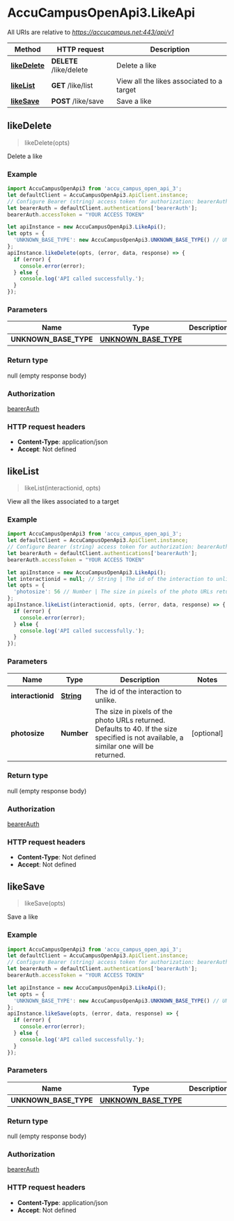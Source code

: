 # AccuCampusOpenApi3.LikeApi

All URIs are relative to *https://accucampus.net:443/api/v1*

Method | HTTP request | Description
------------- | ------------- | -------------
[**likeDelete**](LikeApi.md#likeDelete) | **DELETE** /like/delete | Delete a like
[**likeList**](LikeApi.md#likeList) | **GET** /like/list | View all the likes associated to a target
[**likeSave**](LikeApi.md#likeSave) | **POST** /like/save | Save a like



## likeDelete

> likeDelete(opts)

Delete a like

### Example

```javascript
import AccuCampusOpenApi3 from 'accu_campus_open_api_3';
let defaultClient = AccuCampusOpenApi3.ApiClient.instance;
// Configure Bearer (string) access token for authorization: bearerAuth
let bearerAuth = defaultClient.authentications['bearerAuth'];
bearerAuth.accessToken = "YOUR ACCESS TOKEN"

let apiInstance = new AccuCampusOpenApi3.LikeApi();
let opts = {
  'UNKNOWN_BASE_TYPE': new AccuCampusOpenApi3.UNKNOWN_BASE_TYPE() // UNKNOWN_BASE_TYPE | 
};
apiInstance.likeDelete(opts, (error, data, response) => {
  if (error) {
    console.error(error);
  } else {
    console.log('API called successfully.');
  }
});
```

### Parameters


Name | Type | Description  | Notes
------------- | ------------- | ------------- | -------------
 **UNKNOWN_BASE_TYPE** | [**UNKNOWN_BASE_TYPE**](UNKNOWN_BASE_TYPE.md)|  | [optional] 

### Return type

null (empty response body)

### Authorization

[bearerAuth](../README.md#bearerAuth)

### HTTP request headers

- **Content-Type**: application/json
- **Accept**: Not defined


## likeList

> likeList(interactionid, opts)

View all the likes associated to a target

### Example

```javascript
import AccuCampusOpenApi3 from 'accu_campus_open_api_3';
let defaultClient = AccuCampusOpenApi3.ApiClient.instance;
// Configure Bearer (string) access token for authorization: bearerAuth
let bearerAuth = defaultClient.authentications['bearerAuth'];
bearerAuth.accessToken = "YOUR ACCESS TOKEN"

let apiInstance = new AccuCampusOpenApi3.LikeApi();
let interactionid = null; // String | The id of the interaction to unlike.
let opts = {
  'photosize': 56 // Number | The size in pixels of the photo URLs returned. Defaults to 40. If the size specified is not available, a similar one will be returned.
};
apiInstance.likeList(interactionid, opts, (error, data, response) => {
  if (error) {
    console.error(error);
  } else {
    console.log('API called successfully.');
  }
});
```

### Parameters


Name | Type | Description  | Notes
------------- | ------------- | ------------- | -------------
 **interactionid** | [**String**](.md)| The id of the interaction to unlike. | 
 **photosize** | **Number**| The size in pixels of the photo URLs returned. Defaults to 40. If the size specified is not available, a similar one will be returned. | [optional] 

### Return type

null (empty response body)

### Authorization

[bearerAuth](../README.md#bearerAuth)

### HTTP request headers

- **Content-Type**: Not defined
- **Accept**: Not defined


## likeSave

> likeSave(opts)

Save a like

### Example

```javascript
import AccuCampusOpenApi3 from 'accu_campus_open_api_3';
let defaultClient = AccuCampusOpenApi3.ApiClient.instance;
// Configure Bearer (string) access token for authorization: bearerAuth
let bearerAuth = defaultClient.authentications['bearerAuth'];
bearerAuth.accessToken = "YOUR ACCESS TOKEN"

let apiInstance = new AccuCampusOpenApi3.LikeApi();
let opts = {
  'UNKNOWN_BASE_TYPE': new AccuCampusOpenApi3.UNKNOWN_BASE_TYPE() // UNKNOWN_BASE_TYPE | 
};
apiInstance.likeSave(opts, (error, data, response) => {
  if (error) {
    console.error(error);
  } else {
    console.log('API called successfully.');
  }
});
```

### Parameters


Name | Type | Description  | Notes
------------- | ------------- | ------------- | -------------
 **UNKNOWN_BASE_TYPE** | [**UNKNOWN_BASE_TYPE**](UNKNOWN_BASE_TYPE.md)|  | [optional] 

### Return type

null (empty response body)

### Authorization

[bearerAuth](../README.md#bearerAuth)

### HTTP request headers

- **Content-Type**: application/json
- **Accept**: Not defined

